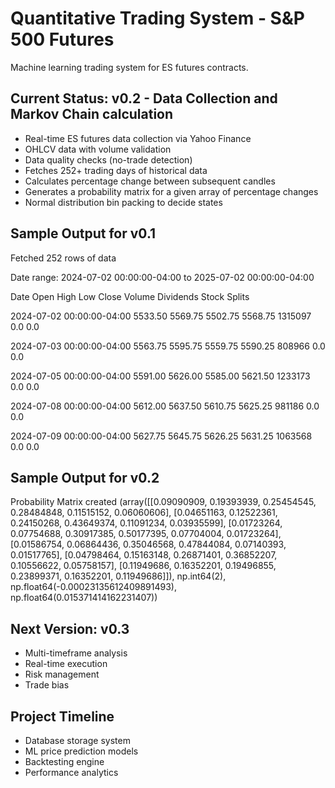 # Quantitative Trading System - S&P 500 Futures

Machine learning trading system for ES futures contracts.

## Current Status: v0.2 - Data Collection and Markov Chain calculation
- Real-time ES futures data collection via Yahoo Finance
- OHLCV data with volume validation
- Data quality checks (no-trade detection)
- Fetches 252+ trading days of historical data
- Calculates percentage change between subsequent candles
- Generates a probability matrix for a given array of percentage changes
- Normal distribution bin packing to decide states

## Sample Output for v0.1
Fetched 252 rows of data

Date range: 2024-07-02 00:00:00-04:00 to 2025-07-02 00:00:00-04:00

Date                      Open      High      Low       Close     Volume    Dividends Stock Splits

2024-07-02 00:00:00-04:00 5533.50  5569.75  5502.75  5568.75  1315097      0.0        0.0

2024-07-03 00:00:00-04:00 5563.75  5595.75  5559.75  5590.25   808966      0.0        0.0

2024-07-05 00:00:00-04:00 5591.00  5626.00  5585.00  5621.50  1233173      0.0        0.0

2024-07-08 00:00:00-04:00 5612.00  5637.50  5610.75  5625.25   981186      0.0        0.0

2024-07-09 00:00:00-04:00 5627.75  5645.75  5626.25  5631.25  1063568      0.0        0.0

## Sample Output for v0.2
Probability Matrix created
(array([[0.09090909, 0.19393939, 0.25454545, 0.28484848, 0.11515152,
        0.06060606],
       [0.04651163, 0.12522361, 0.24150268, 0.43649374, 0.11091234,
        0.03935599],
       [0.01723264, 0.07754688, 0.30917385, 0.50177395, 0.07704004,
        0.01723264],
       [0.01586754, 0.06864436, 0.35046568, 0.47844084, 0.07140393,
        0.01517765],
       [0.04798464, 0.15163148, 0.26871401, 0.36852207, 0.10556622,
        0.05758157],
       [0.11949686, 0.16352201, 0.19496855, 0.23899371, 0.16352201,
        0.11949686]]), np.int64(2), np.float64(-0.00023135612409891493), np.float64(0.015371414162231407))

## Next Version: v0.3
- Multi-timeframe analysis
- Real-time execution
- Risk management
- Trade bias

## Project Timeline
- Database storage system
- ML price prediction models
- Backtesting engine
- Performance analytics
